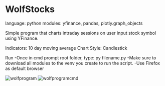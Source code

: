 # WolfStocks

language: python
modules: yfinance, pandas, plotly.graph_objects 



Simple program that charts intraday sessions on user input stock symbol using YFinance. 

Indicators:  10 day moving average 
Chart Style: Candlestick 

Run 
-Once in cmd prompt root folder, type:  py filename.py 
-Make sure to download all modules to the venv you create to run the script. 
-Use Firefox as default browser 





![wolfprogram](https://user-images.githubusercontent.com/29739578/202930986-d48058e0-1df5-4569-a722-42982c7b7de3.png)
![wolfprogramcmd](https://user-images.githubusercontent.com/29739578/202930994-5078d7a5-5766-441e-9250-de010a87cabf.png)
